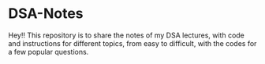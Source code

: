 # DSA-Notes
Hey!! This repository is to share the notes of my DSA lectures, with code and instructions for different topics, from easy to difficult, with the codes for a few popular questions. 
